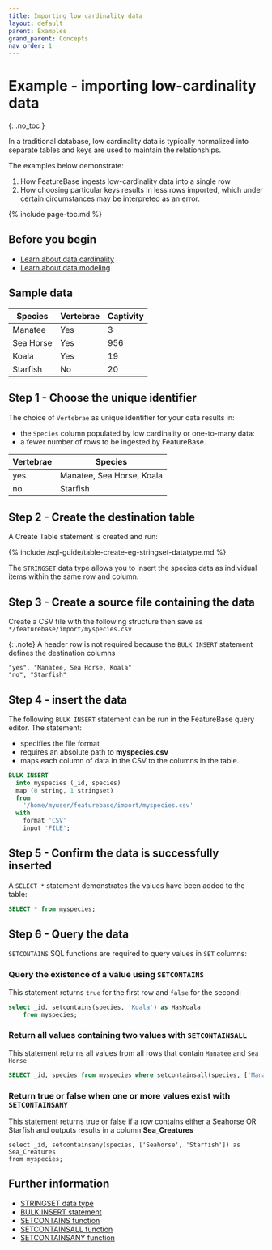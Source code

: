 ```yaml
---
title: Importing low cardinality data
layout: default
parent: Examples
grand_parent: Concepts
nav_order: 1
---
```


# Example - importing low-cardinality data
{: .no_toc }

In a traditional database, low cardinality data is typically normalized into separate tables and keys are used to maintain the relationships.

The examples below demonstrate:
1. How FeatureBase ingests low-cardinality data into a single row
2. How choosing particular keys results in less rows imported, which under certain circumstances may be interpreted as an error.

{% include page-toc.md %}

## Before you begin

* [Learn about data cardinality](/docs/concepts/concepts-home)
* [Learn about data modeling](/docs/concepts/overview-data-modeling)

## Sample data

| Species | Vertebrae | Captivity |
|---|---|---|
| Manatee | Yes | 3 |
| Sea Horse | Yes | 956 |
| Koala | Yes | 19 |
| Starfish | No | 20 |

## Step 1 - Choose the unique identifier

The choice of `Vertebrae` as unique identifier for your data results in:
* the `Species` column populated by low cardinality or one-to-many data:
* a fewer number of rows to be ingested by FeatureBase.

| Vertebrae | Species |
|---|---|
| yes | Manatee, Sea Horse, Koala |
| no | Starfish |

## Step 2 - Create the destination table

A Create Table statement is created and run:

{% include /sql-guide/table-create-eg-stringset-datatype.md %}

The `STRINGSET` data type allows you to insert the species data as individual items within the same row and column.

## Step 3 - Create a source file containing the data

Create a CSV file with the following structure then save as `*/featurebase/import/myspecies.csv`

{: .note}
A header row is not required because the `BULK INSERT` statement defines the destination columns

```csv
"yes", "Manatee, Sea Horse, Koala"
"no", "Starfish"
```

## Step 4 - insert the data

The following `BULK INSERT` statement can be run in the FeatureBase query editor. The statement:
* specifies the file format
* requires an absolute path to **myspecies.csv**
* maps each column of data in the CSV to the columns in the table.

```sql
BULK INSERT
  into myspecies (_id, species)
  map (0 string, 1 stringset)
  from
    '/home/myuser/featurebase/import/myspecies.csv'
  with
    format 'CSV'
    input 'FILE';
```

## Step 5 - Confirm the data is successfully inserted

A `SELECT *` statement demonstrates the values have been added to the table:

```sql
SELECT * from myspecies;
```

## Step 6 - Query the data

`SETCONTAINS` SQL functions are required to query values in `SET` columns:

### Query the existence of a value using `SETCONTAINS`

This statement returns `true` for the first row and `false` for the second:

```sql
select _id, setcontains(species, 'Koala') as HasKoala
    from myspecies;
```

### Return all values containing two values with `SETCONTAINSALL`

This statement returns all values from all rows that contain `Manatee` and `Sea Horse`

```sql
SELECT _id, species from myspecies where setcontainsall(species, ['Manatee','Sea Horse']);
```

### Return true or false when one or more values exist with `SETCONTAINSANY`

This statement returns true or false if a row contains either a Seahorse OR Starfish and outputs results in a column **Sea_Creatures**
```
select _id, setcontainsany(species, ['Seahorse', 'Starfish']) as Sea_Creatures
from myspecies;
```

## Further information

* [STRINGSET data type](/docs/sql-guide/data-types/data-type-stringset)
* [BULK INSERT statement](/docs/sql-guide/statements/statement-insert-bulk)
* [SETCONTAINS function](/docs/sql-guide/functions/function-setcontains)
* [SETCONTAINSALL function](/docs/sql-guide/functions/function-setcontainsall)
* [SETCONTAINSANY function](/docs/sql-guide/functions/function-setcontainsany)
